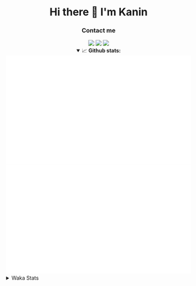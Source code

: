 <div align="center">
 <h1>Hi there 👋 I'm Kanin</h1>
 <h3>Contact me</h3>
 <a href="mailto:im@kanin.dev"><img src="https://img.shields.io/badge/gmail-%23D14836.svg?&style=for-the-badge&logo=gmail&logoColor=white"/></a>
 <a href="https://twitter.com/KaninTwt"><img src="https://img.shields.io/badge/twitter-%231DA1F2.svg?&style=for-the-badge&logo=twitter&logoColor=white"/></a>
 <a href="https://www.linkedin.com/in/KaninDev"><img src="https://img.shields.io/badge/linkedin-%230077B5.svg?&style=for-the-badge&logo=linkedin&logoColor=white"/></a>
<details open>
  <summary>📈 <b>Github stats:</b></summary>
  <img src="https://github.com/Kanin/Kanin/blob/master/scripts/GitHubStats/generated/overview.svg"/>
  <img src="https://github.com/Kanin/Kanin/blob/master/scripts/GitHubStats/generated/languages.svg"/>
</details>
</div>

<details>
 <summary>Waka Stats</summary>

<!--START_SECTION:waka-->
![Code Time](http://img.shields.io/badge/Code%20Time-2%2C943%20hrs%2037%20mins-blue)

![Profile Views](http://img.shields.io/badge/Profile%20Views-2-blue)

![Lines of code](https://img.shields.io/badge/From%20Hello%20World%20I%27ve%20Written-815.8%20thousand%20lines%20of%20code-blue)

**🐱 My GitHub Data** 

> 📦 183.0 kB Used in GitHub's Storage 
 > 
> 🏆 267 Contributions in the Year 2025
 > 
> 💼 Opted to Hire
 > 
> 📜 29 Public Repositories 
 > 
> 🔑 20 Private Repositories 
 > 
**I'm an Early 🐤** 

```text
🌞 Morning                2848 commits        ███████░░░░░░░░░░░░░░░░░░   28.63 % 
🌆 Daytime                2856 commits        ███████░░░░░░░░░░░░░░░░░░   28.71 % 
🌃 Evening                2912 commits        ███████░░░░░░░░░░░░░░░░░░   29.27 % 
🌙 Night                  1332 commits        ███░░░░░░░░░░░░░░░░░░░░░░   13.39 % 
```
📅 **I'm Most Productive on Monday** 

```text
Monday                   2009 commits        █████░░░░░░░░░░░░░░░░░░░░   20.20 % 
Tuesday                  1421 commits        ████░░░░░░░░░░░░░░░░░░░░░   14.28 % 
Wednesday                972 commits         ██░░░░░░░░░░░░░░░░░░░░░░░   09.77 % 
Thursday                 1562 commits        ████░░░░░░░░░░░░░░░░░░░░░   15.70 % 
Friday                   1627 commits        ████░░░░░░░░░░░░░░░░░░░░░   16.36 % 
Saturday                 904 commits         ██░░░░░░░░░░░░░░░░░░░░░░░   09.09 % 
Sunday                   1453 commits        ████░░░░░░░░░░░░░░░░░░░░░   14.61 % 
```


📊 **This Week I Spent My Time On** 

```text
🕑︎ Time Zone: America/New_York

💬 Programming Languages: 
Python                   23 hrs 58 mins      ████████████████████░░░░░   79.63 % 
TOML                     1 hr 23 mins        █░░░░░░░░░░░░░░░░░░░░░░░░   04.64 % 
JSON                     1 hr 19 mins        █░░░░░░░░░░░░░░░░░░░░░░░░   04.42 % 
Bash                     1 hr 2 mins         █░░░░░░░░░░░░░░░░░░░░░░░░   03.48 % 
TypeScript               1 hr 1 min          █░░░░░░░░░░░░░░░░░░░░░░░░   03.38 % 

🔥 Editors: 
VS Code                  30 hrs 6 mins       █████████████████████████   100.00 % 

🐱‍💻 Projects: 
Bot                      9 hrs 18 mins       ████████░░░░░░░░░░░░░░░░░   30.93 % 
Maki Bot                 4 hrs 37 mins       ████░░░░░░░░░░░░░░░░░░░░░   15.38 % 
website-new              4 hrs 31 mins       ████░░░░░░░░░░░░░░░░░░░░░   15.02 % 
Maki Website             4 hrs 29 mins       ████░░░░░░░░░░░░░░░░░░░░░   14.91 % 
GD                       3 hrs 11 mins       ███░░░░░░░░░░░░░░░░░░░░░░   10.61 % 

💻 Operating System: 
Windows                  30 hrs 6 mins       █████████████████████████   100.00 % 
```

**I Mostly Code in Python** 

```text
Python                   33 repos            ████████████████░░░░░░░░░   64.71 % 
TypeScript               6 repos             ███░░░░░░░░░░░░░░░░░░░░░░   11.76 % 
Java                     5 repos             ██░░░░░░░░░░░░░░░░░░░░░░░   09.80 % 
HTML                     3 repos             █░░░░░░░░░░░░░░░░░░░░░░░░   05.88 % 
Kotlin                   1 repo              ░░░░░░░░░░░░░░░░░░░░░░░░░   01.96 % 
```



**Timeline**

![Lines of Code chart](https://raw.githubusercontent.com/Kanin/Kanin/master/assets/bar_graph.png)


 Last Updated on 16/09/2025 16:09:17 UTC
<!--END_SECTION:waka-->
</details>
